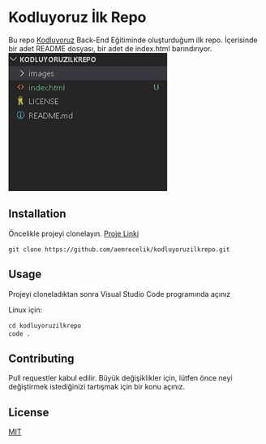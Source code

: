 # Kodluyoruz İlk Repo
Bu repo [Kodluyoruz](https://www.kodluyoruz.org/) Back-End Eğitiminde oluşturduğum ilk repo.
İçerisinde bir adet README dosyası, bir adet de index.html barındırıyor.
![Proje Fotoğrafı](images/proje.png)


## Installation
Öncelikle projeyi clonelayın. [Proje Linki](https://github.com/aemrecelik/kodluyoruzilkrepo.git)
``` linux
git clone https://github.com/aemrecelik/kodluyoruzilkrepo.git
```

## Usage
Projeyi cloneladıktan sonra Visual Studio Code programında açınız

Linux için:

``` linux
cd kodluyoruzilkrepo
code .
```

## Contributing
Pull requestler kabul edilir. Büyük değişiklikler için, lütfen önce neyi değiştirmek istediğinizi tartışmak için bir konu açınız.

## License

[MIT](https://choosealicense.com/licenses/mit/)


